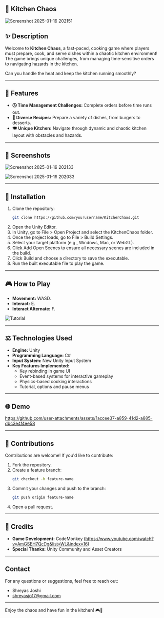 ## 🍳 Kitchen Chaos

![Screenshot 2025-01-19 202151](https://github.com/user-attachments/assets/c76faf7c-f957-4e57-9762-070bfe8e2ea1)


## ✨ Description
Welcome to **Kitchen Chaos**, a fast-paced, cooking game where players must prepare, cook, and serve dishes within a chaotic kitchen environment! The game brings unique challenges, from managing time-sensitive orders to navigating hazards in the kitchen.

Can you handle the heat and keep the kitchen running smoothly?

---

## 🔄 Features
- **🕒 Time Management Challenges:** Complete orders before time runs out.
- **🍮 Diverse Recipes:** Prepare a variety of dishes, from burgers to desserts.
- **🍽️ Unique Kitchen:** Navigate through dynamic and chaotic kitchen layout with obstacles and hazards.

---

## 🔄 Screenshots

![Screenshot 2025-01-19 202133](https://github.com/user-attachments/assets/7c694428-4a2a-43a7-a34c-0cb7981c3d4f)

![Screenshot 2025-01-19 202033](https://github.com/user-attachments/assets/65dfa81a-b8d9-4237-8fb0-86f664f3925a)

---

## 🔧 Installation
1. Clone the repository:
   ```bash
   git clone https://github.com/yourusername/KitchenChaos.git
   ```
2. Open the Unity Editor.
3. In Unity, go to File > Open Project and select the KitchenChaos folder.
4. Once the project loads, go to File > Build Settings.
5. Select your target platform (e.g., Windows, Mac, or WebGL).
6. Click Add Open Scenes to ensure all necessary scenes are included in the build.
7. Click Build and choose a directory to save the executable.
8. Run the built executable file to play the game.

---

## 🎮 How to Play
- **Movement:** WASD.
- **Interact:** E.
- **Interact Alternate:** F.

![Tutorial](https://github.com/user-attachments/assets/4fa66006-44c1-4595-aadb-3647d4d7ec8f)

---

## ⚖️ Technologies Used
- **Engine:** Unity
- **Programming Language:** C#
- **Input System:** New Unity Input System
- **Key Features Implemented:**
  - Key rebinding in game UI
  - Event-based systems for interactive gameplay
  - Physics-based cooking interactions
  - Tutorial, options and pause menus

---

## 🌐 Demo

https://github.com/user-attachments/assets/1accee37-a859-41d2-a685-dbc3e4f4ee58

---

## 🚪 Contributions
Contributions are welcome! If you'd like to contribute:
1. Fork the repository.
2. Create a feature branch:
   ```bash
   git checkout -b feature-name
   ```
3. Commit your changes and push to the branch:
   ```bash
   git push origin feature-name
   ```
4. Open a pull request.

---

## 🌟 Credits
- **Game Development:** CodeMonkey (https://www.youtube.com/watch?v=AmGSEH7QcDg&list=WL&index=16)
- **Special Thanks:** Unity Community and Asset Creators

---

## Contact
For any questions or suggestions, feel free to reach out:
- Shreyas Joshi
- shreyasjo17@gmail.com

---

Enjoy the chaos and have fun in the kitchen! 🎮🍲

